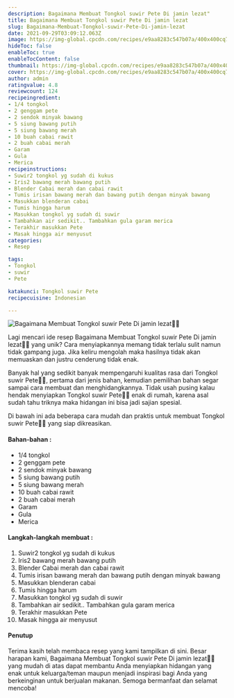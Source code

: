 ```yaml
---
description: Bagaimana Membuat Tongkol suwir Pete Di jamin lezat"
title: Bagaimana Membuat Tongkol suwir Pete Di jamin lezat
slug: Bagaimana-Membuat-Tongkol-suwir-Pete-Di-jamin-lezat
date: 2021-09-29T03:09:12.063Z
image: https://img-global.cpcdn.com/recipes/e9aa8283c547b07a/400x400cq70/photo.jpg
hideToc: false
enableToc: true
enableTocContent: false
thumbnail: https://img-global.cpcdn.com/recipes/e9aa8283c547b07a/400x400cq70/photo.jpg
cover: https://img-global.cpcdn.com/recipes/e9aa8283c547b07a/400x400cq70/photo.jpg
author: admin
ratingvalue: 4.8
reviewcount: 124
recipeingredient:
- 1/4 tongkol
- 2 genggam pete
- 2 sendok minyak bawang
- 5 siung bawang putih
- 5 siung bawang merah
- 10 buah cabai rawit
- 2 buah cabai merah
- Garam
- Gula
- Merica
recipeinstructions:
- Suwir2 tongkol yg sudah di kukus
- Iris2 bawang merah bawang putih
- Blender Cabai merah dan cabai rawit
- Tumis irisan bawang merah dan bawang putih dengan minyak bawang
- Masukkan blenderan cabai
- Tumis hingga harum
- Masukkan tongkol yg sudah di suwir
- Tambahkan air sedikit.. Tambahkan gula garam merica
- Terakhir masukkan Pete
- Masak hingga air menyusut
categories:
- Resep

tags:
- Tongkol
- suwir
- Pete

katakunci: Tongkol suwir Pete
recipecuisine: Indonesian

---
```


![Bagaimana Membuat Tongkol suwir Pete Di jamin lezat👩‍🍳](https://img-global.cpcdn.com/recipes/e9aa8283c547b07a/400x400cq70/photo.jpg)

Lagi mencari ide resep Bagaimana Membuat Tongkol suwir Pete Di jamin lezat👩‍🍳 yang unik? Cara menyiapkannya memang tidak terlalu sulit namun tidak gampang juga. Jika keliru mengolah maka hasilnya tidak akan memuaskan dan justru cenderung tidak enak.

Banyak hal yang sedikit banyak mempengaruhi kualitas rasa dari Tongkol suwir Pete👩‍🍳, pertama dari jenis bahan, kemudian pemilihan bahan segar sampai cara membuat dan menghidangkannya. Tidak usah pusing kalau hendak menyiapkan Tongkol suwir Pete👩‍🍳 enak di rumah, karena asal sudah tahu triknya maka hidangan ini bisa jadi sajian spesial.

Di bawah ini ada beberapa cara mudah dan praktis untuk membuat Tongkol suwir Pete👩‍🍳 yang siap dikreasikan.

<!--inarticleads1-->

#### Bahan-bahan :

- 1/4 tongkol
- 2 genggam pete
- 2 sendok minyak bawang
- 5 siung bawang putih
- 5 siung bawang merah
- 10 buah cabai rawit
- 2 buah cabai merah
- Garam
- Gula
- Merica

<!--inarticleads2-->

#### Langkah-langkah membuat :

1. Suwir2 tongkol yg sudah di kukus
1. Iris2 bawang merah bawang putih
1. Blender Cabai merah dan cabai rawit
1. Tumis irisan bawang merah dan bawang putih dengan minyak bawang
1. Masukkan blenderan cabai
1. Tumis hingga harum
1. Masukkan tongkol yg sudah di suwir
1. Tambahkan air sedikit.. Tambahkan gula garam merica
1. Terakhir masukkan Pete
1. Masak hingga air menyusut

#### Penutup

Terima kasih telah membaca resep yang kami tampilkan di sini. Besar harapan kami, Bagaimana Membuat Tongkol suwir Pete Di jamin lezat👩‍🍳 yang mudah di atas dapat membantu Anda menyiapkan hidangan yang enak untuk keluarga/teman maupun menjadi inspirasi bagi Anda yang berkeinginan untuk berjualan makanan. Semoga bermanfaat dan selamat mencoba!